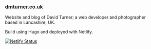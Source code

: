 ### dmturner.co.uk

Website and blog of David Turner; a web developer and photographer based in Lancashire, UK.

Build using Hugo and deployed with Netlify.

[![Netlify Status](https://api.netlify.com/api/v1/badges/a34c3761-fd7d-48a8-aaf8-772784256146/deploy-status)](https://app.netlify.com/sites/dmturner/deploys)